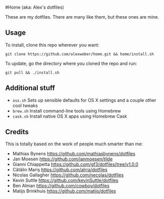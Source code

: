 #Home (aka: Alex's dotfiles)

These are my dotfiles. There are many like them, but these ones are mine.

## Usage

To install, clone this repo wherever you want:

`git clone https://github.com/alexweber/home.git && home/install.sh`

To update, go the directory where you cloned the repo and run:

`git pull && ./install.sh`

## Additional stuff

* `osx.sh` Sets up sensible defaults for OS X settings and a couple other cool tweaks
* `brew.sh` Install command-line tools using Homebrew
* `cask.sh` Install native OS X apps using Homebrew Cask

## Credits

This is totally based on the work of people much smarter than me:

* Mathias Bynens https://github.com/mathiasbynens/dotfiles
* Jan Moesen https://github.com/janmoesen/tilde
* Gianni Chiappetta https://github.com/gf3/dotfiles/tree/v1.0.0
* Cãtãlin Mariş  https://github.com/alrra/dotfiles
* Nicolas Gallagher  https://github.com/necolas/dotfiles
* Kevin Suttle https://github.com/kevinSuttle/dotfiles
* Ben Alman  https://github.com/cowboy/dotfiles
* Matijs Brinkhuis  https://github.com/matijs/dotfiles
